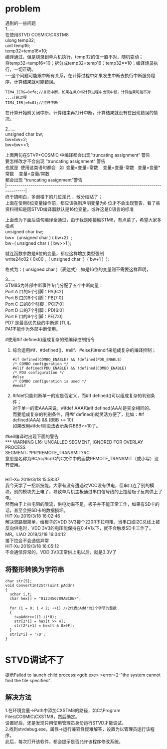 # problem
遇到的一些问题  
1......  
在使用STVD COSMIC\CXSTM8  
ulong temp32;  
uint temp16;  
temp32=temp16×10;  
编译通过，但是烧录到单片机执行，temp32的值一直不对，随机变动；  
将temp32=temp16×10；拆分成temp32=temp16；temp32×=10；编译烧录执行，一切正确。  
---这个问题可能跟中断有关系，在计算过程中如果发生中断去执行中断服务程序，计算结果就可能错误。  

    TIM4_IER&=0xfe;//关闭中断，如果在ULONG计算过程中出现中断，计算结果可能不对
    ...计算过程
    TIM4_IER|=0x01;//打开中断  
在计算开始前关闭中断，计算结束再打开中断，计算结果就没有在出现错误的情况。

2......  
unsigned char bw;  
bw=bw+2;  
bw=bw>>1;  
  
上面两句在STVP+COSMIC 中编译都会出现”truncating assignment“ 警告  
要怎样改才不会出现 ”truncating assignment“ 警告  
也就是  使用这类语句都会   如  变量=变量+常数    变量=变量-常数   变量=变量\*常数    变量=变量/常数   
都会出现 “truncating assignment”警告   
|---------------------------------------------------------------------------------------|  
终于搞明白，多谢楼下的几位淫兄 ，散分结贴了；  
上面在使用8位变量操作前，都应该强制声明变量为8 位才不会出现警告，看了些资料得知是因STVD编译器默认是16位变量。或许这是C语言的标准  
  
上面改为下面后语句编译全通过，由于我是刚接触STM8，有点菜了，希望大家多指点  
unsigned char bw;  
bw=（unsigned char ) ( bw+2）;  
bw=( unsigned char ) ( bw>>1 );  
  
就连函数参数是8位的变量，都应这样增加类型强制  
write24c02 ( 0x00 ,  ( unsigned char  )  ( bw+1 )  );  
  
格式为：( unsigned char )（表达式）;如是16位的变量则不需要这样声明，   

3......  
STM8S为外部中断事件专门分配了五个中断向量：  
Port A 口的5个引脚：PA[6:2]  
Port B 口的8个引脚：PB[7:0]  
Port C 口的8个引脚：PC[7:0]  
Port D 口的7个引脚：PD[6:0]  
Port E 口的8个引脚：PE[7:0]  
PD7 是最高优先级的中断源 (TLI)。  
PA1不能作为外部中断使用。  

 #使用#if defined()组成复杂的预编译控制指令  
1. 综合运用#if、#defined()、#elif、#else和#endif来组成复杂的编译控制；  

    `#if defined(COMBO_ENABLE) && !defined(PDU_ENABLE)`  
    `/* COMBO configuration */`  
    `#elif defined(PDU_ENABLE) && !defined(COMBO_ENABLE)`  
    `/* PDU configuration */`  
    `#else`  
    `/* COMBO configuration is used */`  
    `#endif`   
2. #ifdef只能判断单一的宏是否定义，而#if defined()可以组成复杂的判别条件；  
对于单一的宏AAA来说，#ifdef AAA和#if defined(AAA)是完全相同的。  
而要组成复杂的判别条件，用#if defined()就灵活方便了，比如：#if defined(AAA) && (BBB >= 10)  
如果改用#ifdef则没法表示条件BBB>=10了。  

 #keil编译时出现下面的警告  
*** WARNING L16: UNCALLED SEGMENT, IGNORED FOR OVERLAY PROCESS  
    SEGMENT: ?PR?REMOTE_TRANSMIT?RC  
意思是名称为RC/rc/Rc/rC的C文件中的函数REMOTE_TRANSMIT（或小写）没有使用。

##
HIT-Xu 2019/3/18 15:58:37  
我今天学了一招新技能。大家有没有遭遇过VCC没有供电，但串口连了别的模块，别的模块先上电了，导致单片机主板通过串口信号线的上拉给板子反向供上了电。  
然而由于上拉电阻的限流，供电功率不足，板子并不能正常工作，如果有SD卡的话，甚至会把SD卡的数据损坏。  
HIT-Xu 2019/3/18 16:02:46  
解决思路很简单，给板子的VDD 3V3接个220R下拉电阻，当串口或I2C总线上被反向供电时，VDD 3V3的电压能保持在0.4V以下，就不会触发SD卡工作了。  
MR。LIAO 2019/3/18 16:04:12  
接下拉会不会通信异常  
HIT-Xu 2019/3/18 16:05:12  
不会通信异常的，VDD 3V3正常供上电以后，就是3.3V了  

## 将整形转换为字符串

    char str[5];
    void ConvertInt2Str(uint pAddr)
    {
      uchar i,t;
      char hex[] = "0123456789ABCDEF";

      for (i = 0; i < 2; ++i) //2代表pAddr为2个字节的整数
      {
        t=pAddr>>((1-i)*8);
        str[2*i] = hex[t >> 4];
        str[2*i+1] = hex[t & 0x0F];    
      }
      str[2*i] = '\0';
    }

 # STVD调试不了  
 提示Failed to launch child process:<gdb.exe>  >error=2-"the system cannot find the file specified".
 
 ## 解决方法  
 1.在环境变量->Path中添加CXSTM8的路径，如C:\Program Files\COSMIC\CXSTM8，然后确定。  
 设置好后，还是发现只用使用管理员身份运行STVD才能调试。  
 2.找到stvdebug.exe，属性->运行兼容性疑难解答，设置为以管理员运行该程序。  
 此后，每次打开该软件，都会提示是否允许该程序修改系统。  
 
